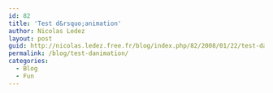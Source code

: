 ```yaml
---
id: 82
title: 'Test d&rsquo;animation'
author: Nicolas Ledez
layout: post
guid: http://nicolas.ledez.free.fr/blog/index.php/82/2008/01/22/test-danimation/
permalink: /blog/test-danimation/
categories:
  - Blog
  - Fun
---
```

